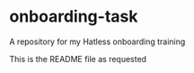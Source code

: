 # onboarding-task
A repository for my Hatless onboarding training

This is the README file as requested
